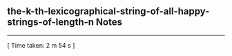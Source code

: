<h2>the-k-th-lexicographical-string-of-all-happy-strings-of-length-n Notes</h2><hr>[ Time taken: 2 m 54 s ]